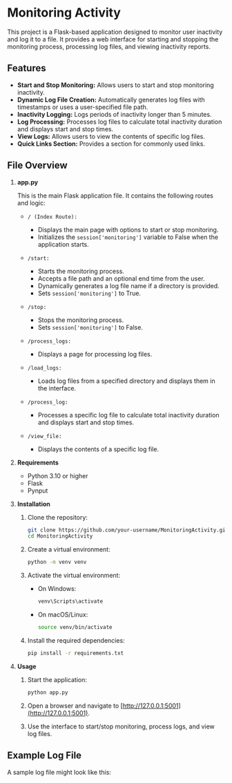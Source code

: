 # Monitoring Activity

This project is a Flask-based application designed to monitor user inactivity and log it to a file. It provides a web interface for starting and stopping the monitoring process, processing log files, and viewing inactivity reports.

## Features

- **Start and Stop Monitoring:** Allows users to start and stop monitoring inactivity.
- **Dynamic Log File Creation:** Automatically generates log files with timestamps or uses a user-specified file path.
- **Inactivity Logging:** Logs periods of inactivity longer than 5 minutes.
- **Log Processing:** Processes log files to calculate total inactivity duration and displays start and stop times.
- **View Logs:** Allows users to view the contents of specific log files.
- **Quick Links Section:** Provides a section for commonly used links.

## File Overview

1. **app.py**

   This is the main Flask application file. It contains the following routes and logic:

   - `/ (Index Route):`
     - Displays the main page with options to start or stop monitoring.
     - Initializes the `session['monitoring']` variable to False when the application starts.

   - `/start:`
     - Starts the monitoring process.
     - Accepts a file path and an optional end time from the user.
     - Dynamically generates a log file name if a directory is provided.
     - Sets `session['monitoring']` to True.

   - `/stop:`
     - Stops the monitoring process.
     - Sets `session['monitoring']` to False.

   - `/process_logs:`
     - Displays a page for processing log files.

   - `/load_logs:`
     - Loads log files from a specified directory and displays them in the interface.

   - `/process_log:`
     - Processes a specific log file to calculate total inactivity duration and displays start and stop times.

   - `/view_file:`
     - Displays the contents of a specific log file.

2. **Requirements**

   - Python 3.10 or higher
   - Flask
   - Pynput

3. **Installation**

   1. Clone the repository:

      ```bash
      git clone https://github.com/your-username/MonitoringActivity.git
      cd MonitoringActivity
      ```

   2. Create a virtual environment:

      ```bash
      python -m venv venv
      ```

   3. Activate the virtual environment:
      - On Windows:

        ```bash
        venv\Scripts\activate
        ```

      - On macOS/Linux:

        ```bash
        source venv/bin/activate
        ```

   4. Install the required dependencies:

      ```bash
      pip install -r requirements.txt
      ```

4. **Usage**

   1. Start the application:

      ```bash
      python app.py
      ```

   2. Open a browser and navigate to [http://127.0.0.1:5001](http://127.0.0.1:5001).
   3. Use the interface to start/stop monitoring, process logs, and view log files.

## Example Log File

A sample log file might look like this:

